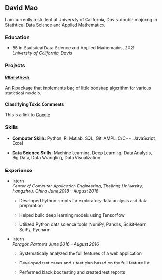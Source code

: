 ## David Mao

I am currently a student at University of California, Davis, double majoring in Statistical Data Science and Applied Mathematics.

### Education

* BS in Statistical Data Science and Applied Mathematics, 2021<br>
*University of California, Davis*

### Projects

#### [Blbmethods](/projects/blbmethods.html)

An R package that implements bag of little boostrap algorithm for various statistical models.

#### Classifying Toxic Comments

This is a link to [Google](https://google.com)


### Skills

* **Computer Skills**: Python, R, Matlab, SQL, Git, AMPL, C/C++, JavaScript, Excel

* **Data Science Skills**: Machine Learning, Deep Learning, Data Analysis, Big Data, Data Wrangling, Data Visualization

### Experience

* Intern<br>
*Center of Computer Application Engineering, Zhejiang University, Hangzhou, China*
*June 2018 – August 2018*

	- Developed Python scripts for exploratory data analysis and data preparation
	
	- Helped build deep learning models using Tensorflow
	
	- Utilized Python data science tools: NumPy, Pandas, Scikit-learn, SciPy, Pycharm
	
* Intern<br>
*Paragon Partners*
*June 2016 – August 2016*

	- Systematically analyzed the full features of a web application
	
	- Developed test cases and a test plan based on the full feature list
	
	- Performed black box testing and created test reports
